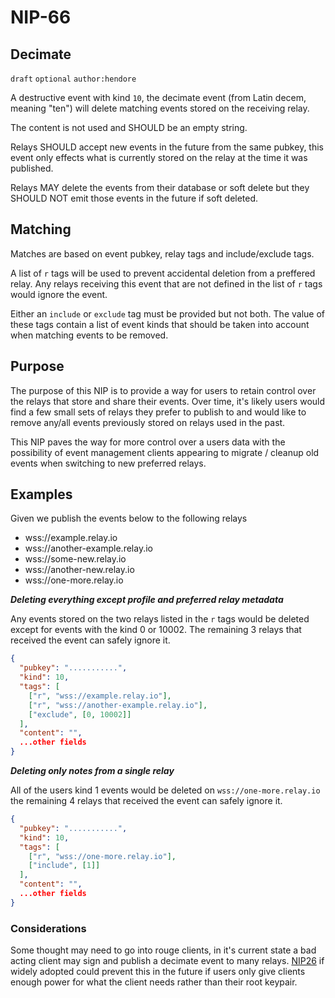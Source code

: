 NIP-66
======

Decimate
-------------------

`draft` `optional` `author:hendore`

A destructive event with kind `10`, the decimate event (from Latin decem, meaning "ten") will delete matching events stored on the receiving relay.

The content is not used and SHOULD be an empty string.

Relays SHOULD accept new events in the future from the same pubkey, this event only effects what is currently stored on the relay at the time it was published.

Relays MAY delete the events from their database or soft delete but they SHOULD NOT emit those events in the future if soft deleted.

## Matching

Matches are based on event pubkey, relay tags and include/exclude tags.

A list of `r` tags will be used to prevent accidental deletion from a preffered relay. Any relays receiving this event that are not defined in the list of `r` tags would ignore the event.

Either an `include` or `exclude` tag must be provided but not both. The value of these tags contain a list of event kinds that should be taken into account when matching events to be removed.

## Purpose

The purpose of this NIP is to provide a way for users to retain control over the relays that store and share their events. Over time, it's likely users would find a few small sets of relays they prefer to publish to and would like to remove any/all events previously stored on relays used in the past.

This NIP paves the way for more control over a users data with the possibility of event management clients appearing to migrate / cleanup old events when switching to new preferred relays.

## Examples

Given we publish the events below to the following relays

- wss://example.relay.io
- wss://another-example.relay.io
- wss://some-new.relay.io
- wss://another-new.relay.io
- wss://one-more.relay.io

***Deleting everything except profile and preferred relay metadata***

Any events stored on the two relays listed in the `r` tags would be deleted except for events with the kind 0 or 10002. The remaining 3 relays that received the event can safely ignore it.

```json
{
  "pubkey": "...........",
  "kind": 10,
  "tags": [
    ["r", "wss://example.relay.io"],
    ["r", "wss://another-example.relay.io"],
    ["exclude", [0, 10002]]
  ],
  "content": "",
  ...other fields
}
```


***Deleting only notes from a single relay***

All of the users kind 1 events would be deleted on `wss://one-more.relay.io` the remaining 4 relays that received the event can safely ignore it.

```json
{
  "pubkey": "...........",
  "kind": 10,
  "tags": [
    ["r", "wss://one-more.relay.io"],
    ["include", [1]]
  ],
  "content": "",
  ...other fields
}
```

### Considerations

Some thought may need to go into rouge clients, in it's current state a bad acting client may sign and publish a decimate event to many relays. [NIP26](26.md) if widely adopted could prevent this in the future if users only give clients enough power for what the client needs rather than their root keypair.
